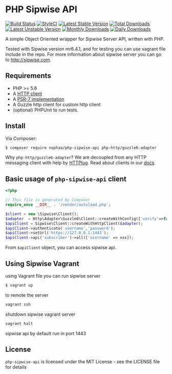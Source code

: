 # PHP Sipwise API

[![Build Status](https://travis-ci.org/nophaa/php-sipwise-api.svg?branch=master)](https://travis-ci.org/nophaa/php-sipwise-api)
[![StyleCI](https://styleci.io/repos/3948501/shield?style=flat)](https://styleci.io/repos/153237868)
[![Latest Stable Version](https://poser.pugx.org/nophaa/php-sipwise-api/v/stable)](https://packagist.org/packages/nophaa/php-sipwise-api)
[![Total Downloads](https://poser.pugx.org/nophaa/php-sipwise-api/downloads)](https://packagist.org/packages/nophaa/php-sipwise-api)
[![Latest Unstable Version](https://poser.pugx.org/nophaa/php-sipwise-api/v/unstable)](https://packagist.org/packages/nophaa/php-sipwise-api)
[![Monthly Downloads](https://poser.pugx.org/nophaa/php-sipwise-api/d/monthly)](https://packagist.org/packages/nophaa/php-sipwise-api)
[![Daily Downloads](https://poser.pugx.org/nophaa/php-sipwise-api/d/daily)](https://packagist.org/packages/nophaa/php-sipwise-api)

A simple Object Oriented wrapper for Sipwise Server API, written with PHP.

Tested with Sipwise version mr6.4.1, and for testing you can use vagrant file include in the repo. For more information about sipwise server you can go to http://sipwise.com.

## Requirements

* PHP >= 5.6
* A [HTTP client](https://packagist.org/providers/php-http/client-implementation)
* A [PSR-7 implementation](https://packagist.org/providers/psr/http-message-implementation)
* A Guzzle http client for custom http client
* (optional) PHPUnit to run tests.

## Install

Via Composer:

```bash
$ composer require nophaa/php-sipwise-api php-http/guzzle6-adapter
```

Why `php-http/guzzle6-adapter`? We are decoupled from any HTTP messaging client with help by [HTTPlug](http://httplug.io/). Read about clients in our [docs](doc/customize.md).

## Basic usage of `php-sipwise-api` client

```php
<?php

// This file is generated by Composer
require_once __DIR__ . '/vendor/autoload.php';

$client = new \Sipwise\Client();
$adapter  = Http\Adapter\Guzzle6\Client::createWithConfig(['verify'=>false]);
$apiClient = Sipwise\Client::createWithHttpClient($adapter);
$apiClient->authenticate('username','password');
$apiClient->setUrl('https://127.0.0.1:1443');
$apiClient->api('subscriber')->all(['username' => xxx]);
```
From `$apiClient` object, you can access sipwise api.

## Using Sipwise Vagrant
using Vagrant file you can run sipwise server

```bash
$ vagrant up
```
to remote the server 

```bash
vagrant ssh
```

shutdown sipwise vagrant server 

```bash
vagrant halt
```

sipwise api by default run in port 1443

## License

`php-sipwise-api` is licensed under the MIT License - see the LICENSE file for details

